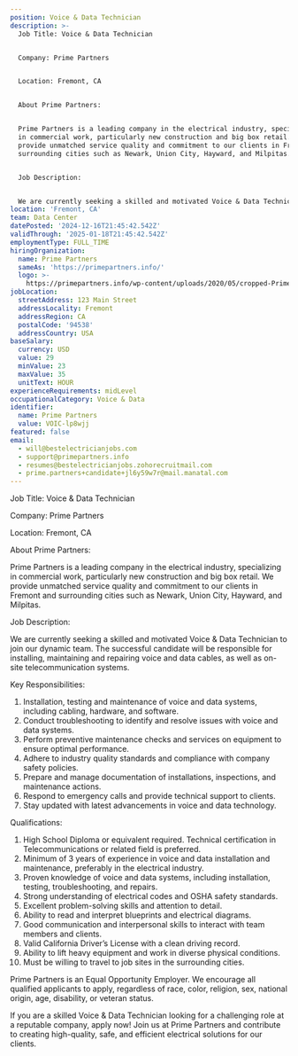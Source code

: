 ```yaml
---
position: Voice & Data Technician
description: >-
  Job Title: Voice & Data Technician


  Company: Prime Partners


  Location: Fremont, CA


  About Prime Partners:


  Prime Partners is a leading company in the electrical industry, specializing
  in commercial work, particularly new construction and big box retail. We
  provide unmatched service quality and commitment to our clients in Fremont and
  surrounding cities such as Newark, Union City, Hayward, and Milpitas.


  Job Description:


  We are currently seeking a skilled and motivated Voice & Data Technician to...
location: 'Fremont, CA'
team: Data Center
datePosted: '2024-12-16T21:45:42.542Z'
validThrough: '2025-01-18T21:45:42.542Z'
employmentType: FULL_TIME
hiringOrganization:
  name: Prime Partners
  sameAs: 'https://primepartners.info/'
  logo: >-
    https://primepartners.info/wp-content/uploads/2020/05/cropped-Prime-Partners-Logo-NO-BG-1-1.png
jobLocation:
  streetAddress: 123 Main Street
  addressLocality: Fremont
  addressRegion: CA
  postalCode: '94538'
  addressCountry: USA
baseSalary:
  currency: USD
  value: 29
  minValue: 23
  maxValue: 35
  unitText: HOUR
experienceRequirements: midLevel
occupationalCategory: Voice & Data
identifier:
  name: Prime Partners
  value: VOIC-lp8wjj
featured: false
email:
  - will@bestelectricianjobs.com
  - support@primepartners.info
  - resumes@bestelectricianjobs.zohorecruitmail.com
  - prime.partners+candidate+jl6y59w7r@mail.manatal.com
---
```




Job Title: Voice & Data Technician

Company: Prime Partners

Location: Fremont, CA

About Prime Partners:

Prime Partners is a leading company in the electrical industry, specializing in commercial work, particularly new construction and big box retail. We provide unmatched service quality and commitment to our clients in Fremont and surrounding cities such as Newark, Union City, Hayward, and Milpitas.

Job Description:

We are currently seeking a skilled and motivated Voice & Data Technician to join our dynamic team. The successful candidate will be responsible for installing, maintaining and repairing voice and data cables, as well as on-site telecommunication systems. 

Key Responsibilities:

1. Installation, testing and maintenance of voice and data systems, including cabling, hardware, and software.
2. Conduct troubleshooting to identify and resolve issues with voice and data systems.
3. Perform preventive maintenance checks and services on equipment to ensure optimal performance.
4. Adhere to industry quality standards and compliance with company safety policies.
5. Prepare and manage documentation of installations, inspections, and maintenance actions.
6. Respond to emergency calls and provide technical support to clients.
7. Stay updated with latest advancements in voice and data technology.

Qualifications:

1. High School Diploma or equivalent required. Technical certification in Telecommunications or related field is preferred.
2. Minimum of 3 years of experience in voice and data installation and maintenance, preferably in the electrical industry.
3. Proven knowledge of voice and data systems, including installation, testing, troubleshooting, and repairs.
4. Strong understanding of electrical codes and OSHA safety standards.
5. Excellent problem-solving skills and attention to detail.
6. Ability to read and interpret blueprints and electrical diagrams.
7. Good communication and interpersonal skills to interact with team members and clients.
8. Valid California Driver’s License with a clean driving record.
9. Ability to lift heavy equipment and work in diverse physical conditions.
10. Must be willing to travel to job sites in the surrounding cities.

Prime Partners is an Equal Opportunity Employer. We encourage all qualified applicants to apply, regardless of race, color, religion, sex, national origin, age, disability, or veteran status.
  
If you are a skilled Voice & Data Technician looking for a challenging role at a reputable company, apply now! Join us at Prime Partners and contribute to creating high-quality, safe, and efficient electrical solutions for our clients.
